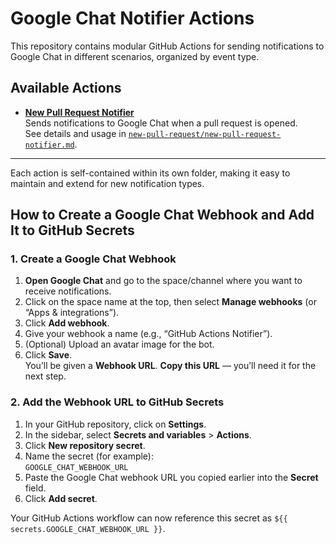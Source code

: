 # Google Chat Notifier Actions

This repository contains modular GitHub Actions for sending notifications to Google Chat in different scenarios, organized by event type.

## Available Actions

- [**New Pull Request Notifier**](new-pull-request)  
  Sends notifications to Google Chat when a pull request is opened.  
  See details and usage in [`new-pull-request/new-pull-request-notifier.md`](new-pull-request/new-pull-request-notifier.md).

---

Each action is self-contained within its own folder, making it easy to maintain and extend for new notification types.

## How to Create a Google Chat Webhook and Add It to GitHub Secrets

### 1. Create a Google Chat Webhook

1. **Open Google Chat** and go to the space/channel where you want to receive notifications.
2. Click on the space name at the top, then select **Manage webhooks** (or “Apps & integrations”).
3. Click **Add webhook**.
4. Give your webhook a name (e.g., “GitHub Actions Notifier”).
5. (Optional) Upload an avatar image for the bot.
6. Click **Save**.  
   You’ll be given a **Webhook URL**. **Copy this URL** — you’ll need it for the next step.

### 2. Add the Webhook URL to GitHub Secrets

1. In your GitHub repository, click on **Settings**.
2. In the sidebar, select **Secrets and variables** > **Actions**.
3. Click **New repository secret**.
4. Name the secret (for example):  
   `GOOGLE_CHAT_WEBHOOK_URL`
5. Paste the Google Chat webhook URL you copied earlier into the **Secret** field.
6. Click **Add secret**.

Your GitHub Actions workflow can now reference this secret as `${{ secrets.GOOGLE_CHAT_WEBHOOK_URL }}`.

